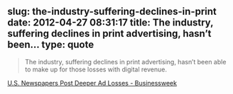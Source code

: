 slug: the-industry-suffering-declines-in-print
date: 2012-04-27 08:31:17
title: The industry, suffering declines in print advertising, hasn’t been...
type: quote
---

> The industry, suffering declines in print advertising, hasn’t been able to make up for those losses with digital revenue.

[U.S. Newspapers Post Deeper Ad Losses - Businessweek](http://j.mp/zuEYSz)
